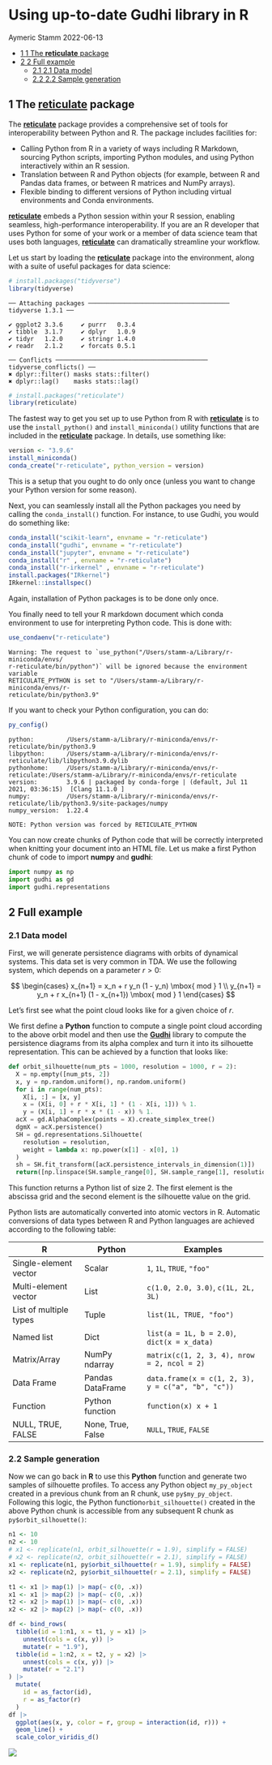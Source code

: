 Using up-to-date Gudhi library in R
================
Aymeric Stamm
2022-06-13

-   <a href="#the-reticulate-package" id="toc-the-reticulate-package"><span
    class="toc-section-number">1</span> <span
    class="header-section-number">1</span> The
    <span><strong>reticulate</strong></span> package</a>
-   <a href="#full-example" id="toc-full-example"><span
    class="toc-section-number">2</span> <span
    class="header-section-number">2</span> Full example</a>
    -   <a href="#data-model" id="toc-data-model"><span
        class="toc-section-number">2.1</span> <span
        class="header-section-number">2.1</span> Data model</a>
    -   <a href="#sample-generation" id="toc-sample-generation"><span
        class="toc-section-number">2.2</span> <span
        class="header-section-number">2.2</span> Sample generation</a>

## <span class="header-section-number">1</span> The [**reticulate**](https://rstudio.github.io/reticulate/) package

The [**reticulate**](https://rstudio.github.io/reticulate/) package
provides a comprehensive set of tools for interoperability between
Python and R. The package includes facilities for:

-   Calling Python from R in a variety of ways including R Markdown,
    sourcing Python scripts, importing Python modules, and using Python
    interactively within an R session.
-   Translation between R and Python objects (for example, between R and
    Pandas data frames, or between R matrices and NumPy arrays).
-   Flexible binding to different versions of Python including virtual
    environments and Conda environments.

[**reticulate**](https://rstudio.github.io/reticulate/) embeds a Python
session within your R session, enabling seamless, high-performance
interoperability. If you are an R developer that uses Python for some of
your work or a member of data science team that uses both languages,
[**reticulate**](https://rstudio.github.io/reticulate/) can dramatically
streamline your workflow.

Let us start by loading the
[**reticulate**](https://rstudio.github.io/reticulate/) package into the
environment, along with a suite of useful packages for data science:

``` r
# install.packages("tidyverse")
library(tidyverse)
```

    ── Attaching packages ─────────────────────────────────────── tidyverse 1.3.1 ──

    ✔ ggplot2 3.3.6     ✔ purrr   0.3.4
    ✔ tibble  3.1.7     ✔ dplyr   1.0.9
    ✔ tidyr   1.2.0     ✔ stringr 1.4.0
    ✔ readr   2.1.2     ✔ forcats 0.5.1

    ── Conflicts ────────────────────────────────────────── tidyverse_conflicts() ──
    ✖ dplyr::filter() masks stats::filter()
    ✖ dplyr::lag()    masks stats::lag()

``` r
# install.packages("reticulate")
library(reticulate)
```

The fastest way to get you set up to use Python from R with
[**reticulate**](https://rstudio.github.io/reticulate/) is to use the
`install_python()` and `install_miniconda()` utility functions that are
included in the [**reticulate**](https://rstudio.github.io/reticulate/)
package. In details, use something like:

``` r
version <- "3.9.6"
install_miniconda()
conda_create("r-reticulate", python_version = version)
```

This is a setup that you ought to do only once (unless you want to
change your Python version for some reason).

Next, you can seamlessly install all the Python packages you need by
calling the `conda_install()` function. For instance, to use Gudhi, you
would do something like:

``` r
conda_install("scikit-learn", envname = "r-reticulate")
conda_install("gudhi", envname = "r-reticulate")
conda_install("jupyter", envname = "r-reticulate")
conda_install("r" , envname = "r-reticulate")
conda_install("r-irkernel" , envname = "r-reticulate")
install.packages("IRkernel")
IRkernel::installspec()
```

Again, installation of Python packages is to be done only once.

You finally need to tell your R markdown document which conda
environment to use for interpreting Python code. This is done with:

``` r
use_condaenv("r-reticulate")
```

    Warning: The request to `use_python("/Users/stamm-a/Library/r-miniconda/envs/
    r-reticulate/bin/python")` will be ignored because the environment variable
    RETICULATE_PYTHON is set to "/Users/stamm-a/Library/r-miniconda/envs/r-
    reticulate/bin/python3.9"

If you want to check your Python configuration, you can do:

``` r
py_config()
```

    python:         /Users/stamm-a/Library/r-miniconda/envs/r-reticulate/bin/python3.9
    libpython:      /Users/stamm-a/Library/r-miniconda/envs/r-reticulate/lib/libpython3.9.dylib
    pythonhome:     /Users/stamm-a/Library/r-miniconda/envs/r-reticulate:/Users/stamm-a/Library/r-miniconda/envs/r-reticulate
    version:        3.9.6 | packaged by conda-forge | (default, Jul 11 2021, 03:36:15)  [Clang 11.1.0 ]
    numpy:          /Users/stamm-a/Library/r-miniconda/envs/r-reticulate/lib/python3.9/site-packages/numpy
    numpy_version:  1.22.4

    NOTE: Python version was forced by RETICULATE_PYTHON

You can now create chunks of Python code that will be correctly
interpreted when knitting your document into an HTML file. Let us make a
first Python chunk of code to import **numpy** and **gudhi**:

``` python
import numpy as np
import gudhi as gd
import gudhi.representations
```

## <span class="header-section-number">2</span> Full example

### <span class="header-section-number">2.1</span> Data model

First, we will generate persistence diagrams with orbits of dynamical
systems. This data set is very common in TDA. We use the following
system, which depends on a parameter $r > 0$:

$$
\begin{cases}
x_{n+1} = x_n + r y_n (1 - y_n) \mbox{ mod } 1 \\
y_{n+1} = y_n + r x_{n+1} (1 - x_{n+1}) \mbox{ mod } 1
\end{cases}
$$

Let’s first see what the point cloud looks like for a given choice of
$r$.

We first define a **Python** function to compute a single point cloud
according to the above orbit model and then use the
[**Gudhi**](https://gudhi.inria.fr) library to compute the persistence
diagrams from its alpha complex and turn it into its silhouette
representation. This can be achieved by a function that looks like:

``` python
def orbit_silhouette(num_pts = 1000, resolution = 1000, r = 2):
  X = np.empty([num_pts, 2])
  x, y = np.random.uniform(), np.random.uniform()
  for i in range(num_pts):
    X[i, :] = [x, y]
    x = (X[i, 0] + r * X[i, 1] * (1 - X[i, 1])) % 1.
    y = (X[i, 1] + r * x * (1 - x)) % 1.
  acX = gd.AlphaComplex(points = X).create_simplex_tree()
  dgmX = acX.persistence()
  SH = gd.representations.Silhouette(
    resolution = resolution, 
    weight = lambda x: np.power(x[1] - x[0], 1)
  )
  sh = SH.fit_transform([acX.persistence_intervals_in_dimension(1)])
  return([np.linspace(SH.sample_range[0], SH.sample_range[1], resolution), sh[0]])
```

This function returns a Python list of size 2. The first element is the
abscissa grid and the second element is the silhouette value on the
grid.

Python lists are automatically converted into atomic vectors in R.
Automatic conversions of data types between R and Python languages are
achieved according to the following table:

| R                      | Python            | Examples                                           |
|------------------------|-------------------|----------------------------------------------------|
| Single-element vector  | Scalar            | `1`, `1L`, `TRUE`, `"foo"`                         |
| Multi-element vector   | List              | `c(1.0, 2.0, 3.0)`, `c(1L, 2L, 3L)`                |
| List of multiple types | Tuple             | `list(1L, TRUE, "foo")`                            |
| Named list             | Dict              | `list(a = 1L, b = 2.0)`, `dict(x = x_data)`        |
| Matrix/Array           | NumPy ndarray     | `matrix(c(1, 2, 3, 4), nrow = 2, ncol = 2)`        |
| Data Frame             | Pandas DataFrame  | `data.frame(x = c(1, 2, 3), y = c("a", "b", "c"))` |
| Function               | Python function   | `function(x) x + 1`                                |
| NULL, TRUE, FALSE      | None, True, False | `NULL`, `TRUE`, `FALSE`                            |

### <span class="header-section-number">2.2</span> Sample generation

Now we can go back in **R** to use this **Python** function and generate
two samples of silhouette profiles. To access any Python object
`my_py_object` created in a previous chunk from an R chunk, use
`py$my_py_object`. Following this logic, the Python
function`orbit_silhouette()` created in the above Python chunk is
accessible from any subsequent R chunk as `py$orbit_silhouette()`:

``` r
n1 <- 10
n2 <- 10
# x1 <- replicate(n1, orbit_silhouette(r = 1.9), simplify = FALSE)
# x2 <- replicate(n2, orbit_silhouette(r = 2.1), simplify = FALSE)
x1 <- replicate(n1, py$orbit_silhouette(r = 1.9), simplify = FALSE)
x2 <- replicate(n2, py$orbit_silhouette(r = 2.1), simplify = FALSE)

t1 <- x1 |> map(1) |> map(~ c(0, .x))
x1 <- x1 |> map(2) |> map(~ c(0, .x))
t2 <- x2 |> map(1) |> map(~ c(0, .x))
x2 <- x2 |> map(2) |> map(~ c(0, .x))

df <- bind_rows(
  tibble(id = 1:n1, x = t1, y = x1) |> 
    unnest(cols = c(x, y)) |> 
    mutate(r = "1.9"), 
  tibble(id = 1:n2, x = t2, y = x2) |> 
    unnest(cols = c(x, y)) |> 
    mutate(r = "2.1")
) |> 
  mutate(
    id = as_factor(id), 
    r = as_factor(r)
  )
df |> 
  ggplot(aes(x, y, color = r, group = interaction(id, r))) +
  geom_line() + 
  scale_color_viridis_d()
```

![](reticulate_files/figure-gfm/unnamed-chunk-10-1.png)
